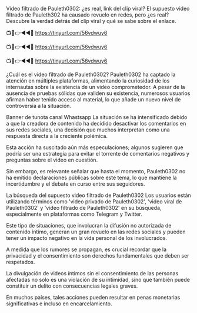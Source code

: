 Video filtrado de Pauleth0302: ¿es real, link del clip viral?
El supuesto video filtrado de Pauleth302 ha causado revuelo en redes, pero ¿es real? Descubre la verdad detrás del clip viral y qué se sabe sobre el enlace.

📺📱👉◄◄🔴 https://tinyurl.com/56vdwuy6

📺📱👉◄◄🔴 https://tinyurl.com/56vdwuy6

📺📱👉◄◄🔴 https://tinyurl.com/56vdwuy6


¿Cuál es el video filtrado de Pauleth0302?
Pauleth0302 ha captado la atención en múltiples plataformas, alimentando la curiosidad de los internautas sobre la existencia de un video comprometedor. A pesar de la ausencia de pruebas sólidas que validen su existencia, numerosos usuarios afirman haber tenido acceso al material, lo que añade un nuevo nivel de controversia a la situación.

Banner de tunota canal Whastsapp
La situación se ha intensificado debido a que la creadora de contenido ha decidido desactivar los comentarios en sus redes sociales, una decisión que muchos interpretan como una respuesta directa a la creciente polémica.

Esta acción ha suscitado aún más especulaciones; algunos sugieren que podría ser una estrategia para evitar el torrente de comentarios negativos y preguntas sobre el video en cuestión.

Sin embargo, es relevante señalar que hasta el momento, Pauleth0302 no ha emitido declaraciones públicas sobre este tema, lo que mantiene la incertidumbre y el debate en curso entre sus seguidores.

La búsqueda del supuesto video filtrado de Pauleth0302
Los usuarios están utilizando términos como 'video privado de Pauleth0302', 'video viral de Pauleth0302' y 'video filtrado de Pauleth0302' en su búsqueda, especialmente en plataformas como Telegram y Twitter.

Este tipo de situaciones, que involucran la difusión no autorizada de contenido íntimo, generan un gran revuelo en las redes sociales y pueden tener un impacto negativo en la vida personal de los involucrados.

A medida que los rumores se propagan, es crucial recordar que la privacidad y el consentimiento son derechos fundamentales que deben ser respetados.

La divulgación de videos íntimos sin el consentimiento de las personas afectadas no solo es una violación de su intimidad, sino que también puede constituir un delito con consecuencias legales graves.

En muchos países, tales acciones pueden resultar en penas monetarias significativas e incluso en encarcelamiento.
